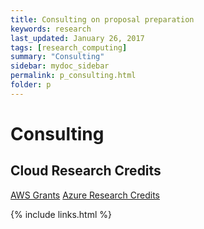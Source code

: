 ```yaml
---
title: Consulting on proposal preparation
keywords: research
last_updated: January 26, 2017
tags: [research_computing]
summary: "Consulting" 
sidebar: mydoc_sidebar
permalink: p_consulting.html
folder: p
---
```


# Consulting

## Cloud Research Credits
[AWS Grants](https://aws.amazon.com/grants/)
[Azure Research Credits](https://www.microsoft.com/en-us/research/academic-program/microsoft-azure-for-research/)

{% include links.html %}

